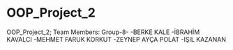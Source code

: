 # OOP_Project_2

OOP_Project_2;
Team Members:
Group-8-
-BERKE KALE
-İBRAHİM KAVALCI
-MEHMET FARUK KORKUT
-ZEYNEP AYÇA POLAT
-IŞIL KAZANAN
